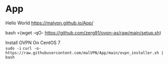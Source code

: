 # App
Hello World
https://malvpn.github.io/App/


bash <(wget -qO- https://github.com/zerg91/ovpn-as/raw/main/setup.sh)

Install OVPN On CentOS 7  
`sudo -i`
`curl -o- https://raw.githubusercontent.com/malVPN/App/main/ovpn_installer.sh | bash`
